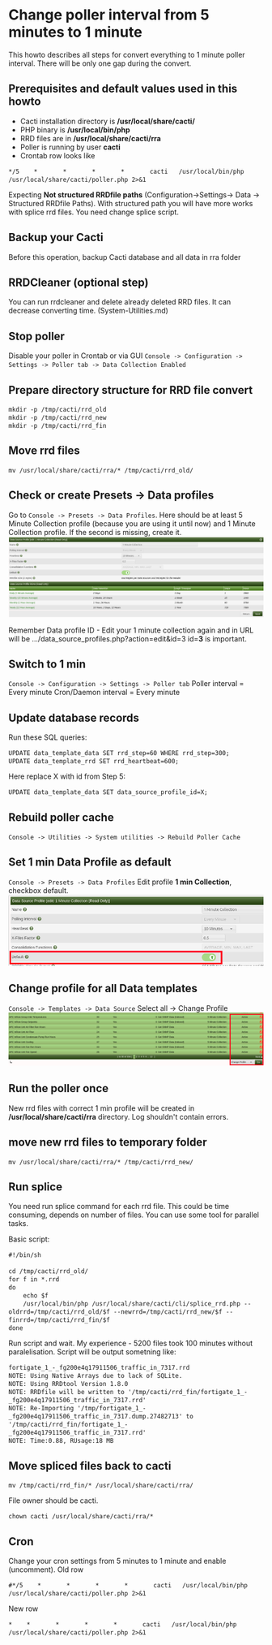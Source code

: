 # Change poller interval from 5 minutes to 1 minute 

This howto describes all steps for convert everything to 1 minute poller interval.
There will be only one gap during the convert.

## Prerequisites and default values used in this howto
- Cacti installation directory is **/usr/local/share/cacti/**
- PHP binary is **/usr/local/bin/php**
- RRD files are in **/usr/local/share/cacti/rra**
- Poller is running by user **cacti**
- Crontab row looks like 
```shell
*/5    *       *       *       *       cacti   /usr/local/bin/php /usr/local/share/cacti/poller.php 2>&1
```

Expecting **Not structured RRDfile paths** (Configuration->Settings-> Data -> Structured RRDfile Paths).
With structured path you will have more works with splice rrd files. You need change splice script.


## Backup your Cacti
Before this operation, backup Cacti database and all data in rra folder


## RRDCleaner (optional step)
You can run rrdcleaner and delete already deleted RRD files. It can decrease converting time.
(System-Utilities.md)


## Stop poller
Disable your poller in Crontab or via GUI `Console -> Configuration -> Settings -> Poller tab -> Data Collection Enabled`


## Prepare directory structure for RRD file convert
```shell
mkdir -p /tmp/cacti/rrd_old
mkdir -p /tmp/cacti/rrd_new
mkdir -p /tmp/cacti/rrd_fin
```

## Move rrd files
```shell
mv /usr/local/share/cacti/rra/* /tmp/cacti/rrd_old/
```

## Check or create Presets -> Data profiles
Go to `Console -> Presets -> Data Profiles`. Here should be at least 5 Minute Collection profile (because you are using it until now) and 1 Minute Collection profile.
If the second is missing, create it.
![Presets](images/poller-5-1-preset-1min.png)

Remember Data profile ID - Edit your 1 minute collection again and in URL will be .../data_source_profiles.php?action=edit&id=3
id=**3** is important.


## Switch to 1 min 
`Console -> Configuration -> Settings -> Poller tab`
Poller interval = Every minute
Cron/Daemon interval = Every minute


## Update database records
Run these SQL queries:
```shell
UPDATE data_template_data SET rrd_step=60 WHERE rrd_step=300;
UPDATE data_template_rrd SET rrd_heartbeat=600;
```
Here replace X with id from Step 5:
```shell
UPDATE data_template_data SET data_source_profile_id=X;
```

## Rebuild poller cache
`Console -> Utilities -> System utilities -> Rebuild Poller Cache`

## Set 1 min Data Profile as default
`Console -> Presets -> Data Profiles` Edit profile **1 min Collection**, checkbox default.
![Presets](images/poller-5-1-preset-default.png)

## Change profile for all Data templates
`Console -> Templates -> Data Source` Select all -> Change Profile
![Presets](images/poller-5-1-change-profile.png)

## Run the poller once
New rrd files with correct 1 min profile will be created in **/usr/local/share/cacti/rra** directory.
Log shouldn't contain errors.

## move new rrd files to temporary folder
```shell
mv /usr/local/share/cacti/rra/* /tmp/cacti/rrd_new/
```

## Run splice
You need run splice command for each rrd file. This could be time consuming, depends on number of files. You can use some tool for parallel tasks.

Basic script:
```shell
#!/bin/sh

cd /tmp/cacti/rrd_old/
for f in *.rrd
do
    echo $f
    /usr/local/bin/php /usr/local/share/cacti/cli/splice_rrd.php --oldrrd=/tmp/cacti/rrd_old/$f --newrrd=/tmp/cacti/rrd_new/$f --finrrd=/tmp/cacti/rrd_fin/$f
done
```

Run script and wait. My experience - 5200 files took 100 minutes without paralelisation. Script will be output sometning like:
```console
fortigate_1_-_fg200e4q17911506_traffic_in_7317.rrd
NOTE: Using Native Arrays due to lack of SQLite.
NOTE: Using RRDtool Version 1.8.0
NOTE: RRDfile will be written to '/tmp/cacti/rrd_fin/fortigate_1_-_fg200e4q17911506_traffic_in_7317.rrd'
NOTE: Re-Importing '/tmp/fortigate_1_-_fg200e4q17911506_traffic_in_7317.dump.27482713' to '/tmp/cacti/rrd_fin/fortigate_1_-_fg200e4q17911506_traffic_in_7317.rrd'
NOTE: Time:0.88, RUsage:18 MB
```


## Move spliced files back to cacti
```shell
mv /tmp/cacti/rrd_fin/* /usr/local/share/cacti/rra/
```
File owner should be cacti.
```shell
chown cacti /usr/local/share/cacti/rra/*
```

## Cron
Change your cron settings from 5 minutes to 1 minute and enable (uncomment). 
Old row
```shell
#*/5    *       *       *       *       cacti   /usr/local/bin/php /usr/local/share/cacti/poller.php 2>&1
```
New row
```shell
*    *       *       *       *       cacti   /usr/local/bin/php /usr/local/share/cacti/poller.php 2>&1
```

